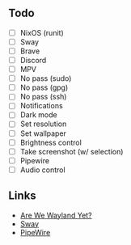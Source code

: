 ## Todo

- [ ] NixOS (runit)
- [ ] Sway
- [ ] Brave
- [ ] Discord
- [ ] MPV
- [ ] No pass (sudo)
- [ ] No pass (gpg)
- [ ] No pass (ssh)
- [ ] Notifications
- [ ] Dark mode
- [ ] Set resolution
- [ ] Set wallpaper
- [ ] Brightness control
- [ ] Take screenshot (w/ selection)
- [ ] Pipewire
- [ ] Audio control

## Links

- [Are We Wayland Yet?](https://arewewaylandyet.com)
- [Sway](https://wiki.archlinux.org/title/Sway)
- [PipeWire](https://wiki.archlinux.org/title/PipeWire)
